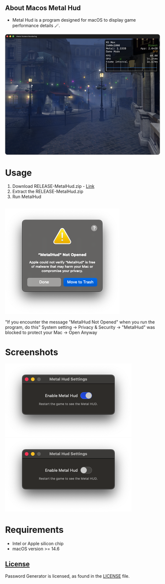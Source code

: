 ## About Macos Metal Hud

-  Metal Hud is a program designed for macOS to display game performance details 🪄.

![](/Images/MetalHudAppDark.png)

# Usage
1) Download RELEASE-MetalHud.zip - [Link](https://github.com/Swiftful/MetalHud/releases/tag/1.0)
2) Extract the RELEASE-MetalHud.zip
3) Run MetalHud  
##

![](/Images/Warning.png)

"If you encounter the message "MetalHud Not Opened" when you run the program, do this"
System setting -> Privacy & Security -> "MetalHud" was blocked to protect your Mac -> Open Anyway 
##

# Screenshots
![](/Images/WindowEnable.png)
![](/Images/WindowDisable.png)

# Requirements
- Intel or Apple silicon chip
- macOS version >= 14.6

## [License][license]
Password Generator is licensed, as found in the [LICENSE][license] file.

[license]: LICENSE
